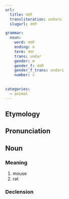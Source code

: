 ```yaml
---
url:
  title: उंदरो
  transliteration: undaro
  slugurl: उंदरो

grammar:
  noun:
    word: उंदरो
    ending: o
    term: उंदर
    trans: undar
    gender: m
    gender_f: उंदरी
    gender_f_trans: undari
    number: s
    
    
categories: 
  - animal
---
```


## Etymology

## Pronunciation

## Noun
### Meaning
1. mouse
2. rat

### Declension
<noun-decl :grammar="grammar"></noun-decl>